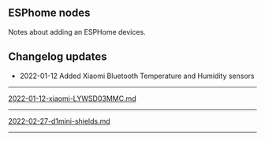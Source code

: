 ## ESPhome nodes

Notes about adding an ESPHome devices.

## Changelog updates

- 2022-01-12 Added Xiaomi Bluetooth Temperature and Humidity sensors

---

[2022-01-12-xiaomi-LYWSD03MMC.md](2022-01-12-xiaomi-LYWSD03MMC.md ':include')

---

[2022-02-27-d1mini-shields.md](2022-02-27-d1mini-shields.md ':include')

---